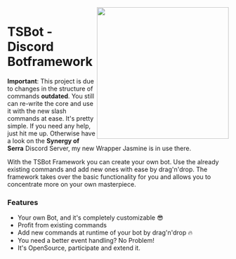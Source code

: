 <img align="right" src="https://i.imgur.com/QlvJsTR.png" height="300px" />

# TSBot - Discord Botframework

**Important**: This project is due to changes in the structure of commands **outdated**. You still can re-write the core and use it with the new slash commands at ease. It's pretty simple. If you need any help, just hit me up. Otherwise have a look on the **Synergy of Serra** Discord Server, my new Wrapper Jasmine is in use there.

With the TSBot Framework you can create your own bot. Use the already existing commands and add new ones with ease
by drag'n'drop. The framework takes over the basic functionality for you and allows you to concentrate more on your own masterpiece.

### Features

-   Your own Bot, and it's completely customizable :sunglasses:
-   Profit from existing commands
-   Add new commands at runtime of your bot by drag'n'drop :fire:
-   You need a better event handling? No Problem!
-   It's OpenSource, participate and extend it.
